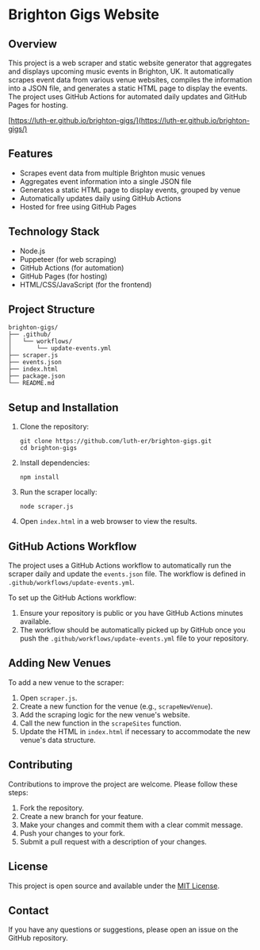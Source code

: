 # Brighton Gigs Website

## Overview

This project is a web scraper and static website generator that aggregates and displays upcoming music events in Brighton, UK. It automatically scrapes event data from various venue websites, compiles the information into a JSON file, and generates a static HTML page to display the events. The project uses GitHub Actions for automated daily updates and GitHub Pages for hosting.

[https://luth-er.github.io/brighton-gigs/](https://luth-er.github.io/brighton-gigs/)

## Features

- Scrapes event data from multiple Brighton music venues
- Aggregates event information into a single JSON file
- Generates a static HTML page to display events, grouped by venue
- Automatically updates daily using GitHub Actions
- Hosted for free using GitHub Pages

## Technology Stack

- Node.js
- Puppeteer (for web scraping)
- GitHub Actions (for automation)
- GitHub Pages (for hosting)
- HTML/CSS/JavaScript (for the frontend)

## Project Structure

```
brighton-gigs/
├── .github/
│   └── workflows/
│       └── update-events.yml
├── scraper.js
├── events.json
├── index.html
├── package.json
└── README.md
```

## Setup and Installation

1. Clone the repository:
   ```
   git clone https://github.com/luth-er/brighton-gigs.git
   cd brighton-gigs
   ```

2. Install dependencies:
   ```
   npm install
   ```

3. Run the scraper locally:
   ```
   node scraper.js
   ```

4. Open `index.html` in a web browser to view the results.

## GitHub Actions Workflow

The project uses a GitHub Actions workflow to automatically run the scraper daily and update the `events.json` file. The workflow is defined in `.github/workflows/update-events.yml`.

To set up the GitHub Actions workflow:

1. Ensure your repository is public or you have GitHub Actions minutes available.
2. The workflow should be automatically picked up by GitHub once you push the `.github/workflows/update-events.yml` file to your repository.

## Adding New Venues

To add a new venue to the scraper:

1. Open `scraper.js`.
2. Create a new function for the venue (e.g., `scrapeNewVenue`).
3. Add the scraping logic for the new venue's website.
4. Call the new function in the `scrapeSites` function.
5. Update the HTML in `index.html` if necessary to accommodate the new venue's data structure.

## Contributing

Contributions to improve the project are welcome. Please follow these steps:

1. Fork the repository.
2. Create a new branch for your feature.
3. Make your changes and commit them with a clear commit message.
4. Push your changes to your fork.
5. Submit a pull request with a description of your changes.

## License

This project is open source and available under the [MIT License](LICENSE).

## Contact

If you have any questions or suggestions, please open an issue on the GitHub repository.
